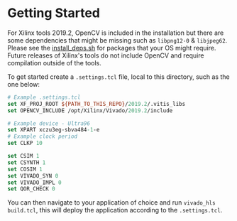 # Getting Started

For Xilinx tools 2019.2, OpenCV is included in the installation but there are some dependencies that might be missing such as `libpng12-0` & `libjpeg62`.
Please see the [install_deps.sh](../scripts/ubuntu/install_deps.sh) for packages that your OS might require.
Future releases of Xilinx's tools do not include OpenCV and require compilation outside of the tools.

To get started create a `.settings.tcl` file, local to this directory, such as the one below:

```tcl
# Example .settings.tcl
set XF_PROJ_ROOT ${PATH_TO_THIS_REPO}/2019.2/.vitis_libs
set OPENCV_INCLUDE /opt/Xilinx/Vivado/2019.2/include

# Example device - Ultra96
set XPART xczu3eg-sbva484-1-e
# Example clock period
set CLKP 10

set CSIM 1
set CSYNTH 1
set COSIM 1 
set VIVADO_SYN 0
set VIVADO_IMPL 0
set QOR_CHECK 0
```

You can then navigate to your application of choice and run `vivado_hls build.tcl`, this will deploy the application according to the `.settings.tcl`.